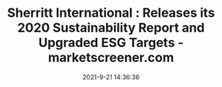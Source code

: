 ---
"title": "Sherritt International : Releases its 2020 Sustainability Report and Upgraded ESG Targets - marketscreener.com"
"date": "2021-9-21 14:36:36"
"feed_name": "GOOGLENEWSMINING"
"feed_website": "https://news.google.com/search?q=mining%2Bincident&hl=en-US&gl=US&ceid=US:en"
"feed_rss": "https://news.google.com/rss/search?q=mining%2Bincident&hl=en-US&gl=US&ceid=US:en"
"link": "https://www.marketscreener.com/quote/stock/SHERRITT-INTERNATIONAL-CO-1411562/news/Sherritt-International-Releases-its-2020-Sustainability-Report-and-Upgraded-ESG-Targets-36478788/"
"file": "_posts/2021-1-1-f8b53c90904519f46f986755157a5b891ae5bb56.md"
"accident": "1"
"drilling": "1"
"dead": "0"
"injured": "0"
"where": "unknown site"
---